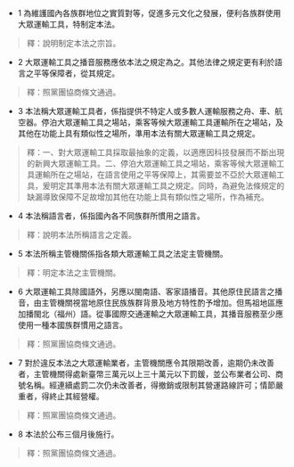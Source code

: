 * 1 為維護國內各族群地位之實質對等，促進多元文化之發展，便利各族群使用大眾運輸工具，特制定本法。

> 釋：說明制定本法之宗旨。

* 2 大眾運輸工具之播音服務應依本法之規定為之。其他法律之規定更有利於語言之平等保障者，從其規定。

> 釋：照黨團協商條文通過。

* 3 本法稱大眾運輸工具者，係指提供不特定人或多數人運輸服務之舟、車、航空器。停泊大眾運輸工具之場站，乘客等候大眾運輸工具運輸所在之場站，及其他在功能上具有類似性之場所，準用本法有關大眾運輸工具之規定。

> 釋：一、對大眾運輸工具採取最抽象的定義，以適應因科技發展而不斷出現的新興大眾運輸工具。二、停泊大眾運輸工具之場站，乘客等候大眾運輸工具運輸所在之場站，在語言使用之平等保障上，其需要並不亞於大眾運輸工具，爰明定其準用本法有關大眾運輸工具之規定。同時，為避免法條規定的缺漏導致保障不足故增加其他在功能上具有類似性之場所，作為補充。

* 4 本法稱語言者，係指國內各不同族群所慣用之語言。

> 釋：說明本法所稱語言之定義。

* 5 本法所稱主管機關係指各類大眾運輸工具之法定主管機關。

> 釋：明定本法之主管機關。

* 6 大眾運輸工具除國語外，另應以閩南語、客家語播音。其他原住民語言之播音，由主管機關視當地原住民族族群背景及地方特性酌予增加。但馬祖地區應加播閩北（福州）語。從事國際交通運輸之大眾運輸工具，其播音服務至少應使用一種本國族群慣用之語言。

> 釋：照黨團協商條文通過。

* 7 對於違反本法之大眾運輸業者，主管機關應令其限期改善，逾期仍未改善者，主管機關得處新臺幣三萬元以上三十萬元以下罰鍰，並公布業者公司、商號名稱。經連續處罰二次仍未改善者，得撤銷或限制其營運路線許可；情節嚴重者，得終止其經營權。

> 釋：照黨團協商條文通過。

* 8 本法於公布三個月後施行。

> 釋：照黨團協商條文通過。

